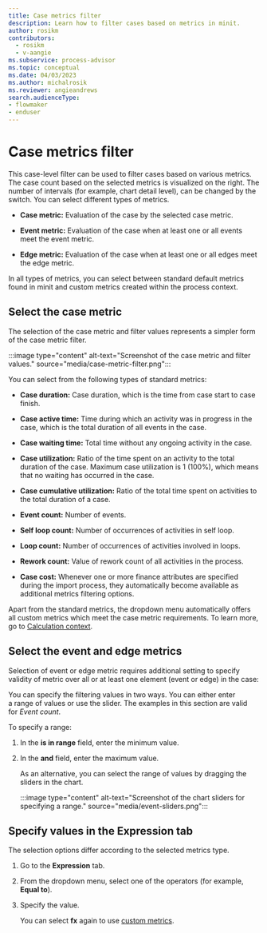 ```yaml
---
title: Case metrics filter
description: Learn how to filter cases based on metrics in minit.
author: rosikm
contributors:
  - rosikm
  - v-aangie
ms.subservice: process-advisor
ms.topic: conceptual
ms.date: 04/03/2023
ms.author: michalrosik
ms.reviewer: angieandrews
search.audienceType:
- flowmaker
- enduser
---
```


# Case metrics filter

This case-level filter can be used to filter cases based on various metrics. The case count based on the selected metrics is visualized on the right. The number of intervals (for example, chart detail level), can be changed by the switch. You can select different types of metrics.

- **Case metric:** Evaluation of the case by the selected case metric.

- **Event metric:** Evaluation of the case when at least one or all events meet the event metric.

- **Edge metric:** Evaluation of the case when at least one or all edges meet the edge metric.

In all types of metrics, you can select between standard default metrics found in minit and custom metrics created within the process context.

## Select the case metric

The selection of the case metric and filter values represents a simpler form of the case metric filter.

:::image type="content" alt-text="Screenshot of the case metric and filter values." source="media/case-metric-filter.png":::

You can select from the following types of standard metrics:

- **Case duration:** Case duration, which is the time from case start to case finish.

- **Case active time:** Time during which an activity was in progress in the case, which is the total duration of all events in the case.

- **Case waiting time:** Total time without any ongoing activity in the case.

- **Case utilization:** Ratio of the time spent on an activity to the total duration of the case. Maximum case utilization is 1 (100%), which means that no waiting has occurred in the case.

- **Case cumulative utilization:** Ratio of the total time spent on activities to the total duration of a case.

- **Event count:** Number of events.

- **Self loop count:** Number of occurrences of activities in self loop.

- **Loop count:** Number of occurrences of activities involved in loops.

- **Rework count:** Value of rework count of all activities in the process.

- **Case cost:** Whenever one or more finance attributes are specified during the import process, they automatically become available as additional metrics filtering options.

Apart from the standard metrics, the dropdown menu automatically offers all custom metrics which meet the case metric requirements. To learn more, go to [Calculation context](calculation-context.md).

## Select the event and edge metrics

Selection of event or edge metric requires additional setting to specify validity of metric over all or at least one element (event or edge) in the case:

You can specify the filtering values in two ways. You can either enter a range of values or use the slider. The examples in this section are valid for *Event count*.

To specify a range:

1. In the **is in range** field, enter the minimum value.

1. In the **and** field, enter the maximum value.

   As an alternative, you can select the range of values by dragging the sliders in the chart.

    :::image type="content" alt-text="Screenshot of the chart sliders for specifying a range." source="media/event-sliders.png":::

## Specify values in the Expression tab

The selection options differ according to the selected metrics type.

1. Go to the **Expression** tab.

2. From the dropdown menu, select one of the operators (for example, **Equal to**).

1. Specify the value.

   You can select **fx** again to use [custom metrics](custom-metrics.md).




